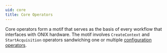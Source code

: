 ```yaml
---
uid: core
title: Core Operators
---
```


Core operators form a motif that serves as the basis of every workflow that interfaces with ONIX hardware. The motif involves `CreateContext` and `StartAcquisition` operators sandwiching one or multiple [configuration operators](xref:configure).